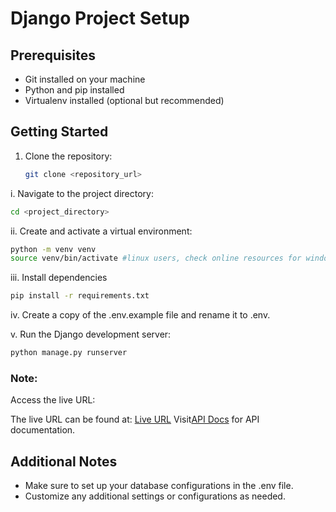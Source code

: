 # Django Project Setup

## Prerequisites

- Git installed on your machine
- Python and pip installed
- Virtualenv installed (optional but recommended)

## Getting Started

1. Clone the repository:

   ```bash
   git clone <repository_url>
   ```

i. Navigate to the project directory:

```bash
cd <project_directory>
```

ii. Create and activate a virtual environment:
```bash
python -m venv venv
source venv/bin/activate #linux users, check online resources for windows

```

iii. Install dependencies
```bash
pip install -r requirements.txt

```

iv. Create a copy of the .env.example file and rename it to .env.

v. Run the Django development server:

```bash
python manage.py runserver

```

### Note:
Access the live URL:

The live URL can be found at: [Live URL](https://fozy-sms.onrender.com/api)
Visit[API Docs](https://fozy-sms.onrender.com/api/swagger) for API documentation.

## Additional Notes
- Make sure to set up your database configurations in the .env file.
- Customize any additional settings or configurations as needed.